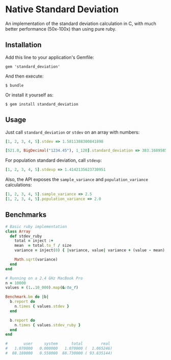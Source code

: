 # Native Standard Deviation

An implementation of the standard deviation calculation in C, with much better performance (50x-100x) than using pure ruby.

## Installation

Add this line to your application's Gemfile:

    gem 'standard_deviation'

And then execute:

    $ bundle

Or install it yourself as:

    $ gem install standard_deviation

## Usage

Just call `standard_deviation` or `stdev` on an array with numbers:

``` ruby
[1, 2, 3, 4, 5].stdev => 1.5811388300841898

[521.0, BigDecimal("1234.45"), 1_120].standard_deviation => 383.168958598336
```
For population standard deviation, call `stdevp`:

``` ruby
[1, 2, 3, 4, 5].stdevp => 1.4142135623730951
```

Also, the API exposes the `sample_variance` and `population_variance` calculations:
``` ruby
[1, 2, 3, 4, 5].sample_variance => 2.5
[1, 2, 3, 4, 5].population_variance => 2.0
```

## Benchmarks

``` ruby
# Basic ruby implementation
class Array
  def stdev_ruby
    total = inject :+
    mean  = total.to_f / size
    variance = inject(0) { |variance, value| variance + (value - mean) ** 2 } / (size - 1)

    Math.sqrt(variance)
  end
end

# Running on a 2.4 GHz MacBook Pro
n = 10000
values = (1..10_000).map(&:to_f)

Benchmark.bm do |b|
  b.report do
    n.times { values.stdev }
  end

  b.report do
    n.times { values.stdev_ruby }
  end
end

#       user     system      total        real
#   1.070000   0.000000   1.070000 (  1.065246)
#  88.180000   0.550000  88.730000 ( 93.835144)
```
